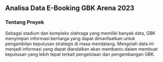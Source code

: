 ## **Analisa Data E-Booking GBK Arena 2023**

### Tentang Proyek
Sebagai stadium dan kompleks olahraga yang memiliki banyak data, GBK menyimpan informasi berharga yang dapat dimanfaatkan untuk pengambilan keputusan strategis di masa mendatang. Mengolah data ini menjadi informasi yang dapat diandalkan akan membantu dalam membuat keputusan yang lebih tepat terkait pengelolaan dan pengembangan GBK.


